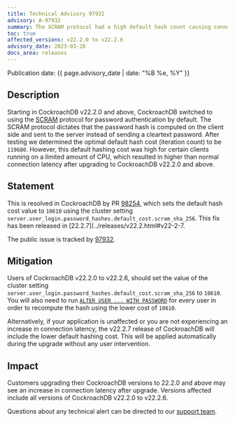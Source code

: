 ```yaml
---
title: Technical Advisory 97932
advisory: A-97932
summary: The SCRAM protocol had a high default hash count causing connection latency spikes for clients running on limited CPU. 
toc: true
affected_versions: v22.2.0 to v22.2.6
advisory_date: 2023-03-28
docs_area: releases
---
```


Publication date: {{ page.advisory_date | date: "%B %e, %Y" }}

## Description

Starting in CockroachDB v22.2.0 and above, CockroachDB switched to using the [SCRAM](../{{site.versions["stable"]}}/security-reference/scram-authentication.html) protocol for password authentication by default. The SCRAM protocol dictates that the password hash is computed on the client side and sent to the server instead of sending a cleartext password. After testing we determined the optimal default hash cost (iteration count) to be `119680`. However, this default hashing cost was high for certain clients running on a limited amount of CPU, which resulted in higher than normal connection latency after upgrading to CockroachDB v22.2.0 and above. 

## Statement

This is resolved in CockroachDB by PR [98254](https://github.com/cockroachdb/cockroach/pull/98254), which sets the default hash cost value to `10610` using the cluster setting `server.user_login.password_hashes.default_cost.scram_sha_256`. This fix has been released in [22.2.7](../releases/v22.2.html#v22-2-7. 

The public issue is tracked by [97932](https://github.com/cockroachdb/cockroach/issues/97932).

## Mitigation

Users of CockroachDB v22.2.0 to v22.2.6, should set the value of the cluster setting `server.user_login.password_hashes.default_cost.scram_sha_256` to `10610`. You will also need to run [`ALTER USER ... WITH PASSWORD`](../{{site.versions["stable"]}}//alter-user.html#change-a-users-password) for every user in order to recompute the hash using the lower cost of `10610`.

Alternatively, if your application is unaffected or you are not experiencing an increase in connection latency, the v22.2.7 release of CockroachDB will include the lower default hashing cost. This will be applied automatically during the upgrade without any user intervention.

## Impact

Customers upgrading their CockroachDB versions to 22.2.0 and above may see an increase in connection latency after upgrade. Versions affected include all versions of CockroachDB v22.2.0 to v22.2.6.

Questions about any technical alert can be directed to our [support team](https://support.cockroachlabs.com/).